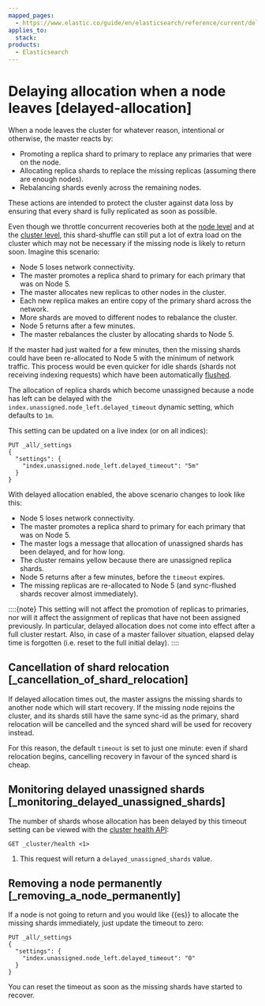 ```yaml
---
mapped_pages:
  - https://www.elastic.co/guide/en/elasticsearch/reference/current/delayed-allocation.html
applies_to:
  stack:
products:
  - Elasticsearch
---
```


# Delaying allocation when a node leaves [delayed-allocation]

When a node leaves the cluster for whatever reason, intentional or otherwise, the master reacts by:

* Promoting a replica shard to primary to replace any primaries that were on the node.
* Allocating replica shards to replace the missing replicas (assuming there are enough nodes).
* Rebalancing shards evenly across the remaining nodes.

These actions are intended to protect the cluster against data loss by ensuring that every shard is fully replicated as soon as possible.

Even though we throttle concurrent recoveries both at the [node level](elasticsearch://reference/elasticsearch/configuration-reference/index-recovery-settings.md) and at the [cluster level](elasticsearch://reference/elasticsearch/configuration-reference/cluster-level-shard-allocation-routing-settings.md#cluster-shard-allocation-settings), this shard-shuffle can still put a lot of extra load on the cluster which may not be necessary if the missing node is likely to return soon. Imagine this scenario:

* Node 5 loses network connectivity.
* The master promotes a replica shard to primary for each primary that was on Node 5.
* The master allocates new replicas to other nodes in the cluster.
* Each new replica makes an entire copy of the primary shard across the network.
* More shards are moved to different nodes to rebalance the cluster.
* Node 5 returns after a few minutes.
* The master rebalances the cluster by allocating shards to Node 5.

If the master had just waited for a few minutes, then the missing shards could have been re-allocated to Node 5 with the minimum of network traffic. This process would be even quicker for idle shards (shards not receiving indexing requests) which have been automatically [flushed](https://www.elastic.co/docs/api/doc/elasticsearch/operation/operation-indices-flush).

The allocation of replica shards which become unassigned because a node has left can be delayed with the `index.unassigned.node_left.delayed_timeout` dynamic setting, which defaults to `1m`.

This setting can be updated on a live index (or on all indices):

```console
PUT _all/_settings
{
  "settings": {
    "index.unassigned.node_left.delayed_timeout": "5m"
  }
}
```

With delayed allocation enabled, the above scenario changes to look like this:

* Node 5 loses network connectivity.
* The master promotes a replica shard to primary for each primary that was on Node 5.
* The master logs a message that allocation of unassigned shards has been delayed, and for how long.
* The cluster remains yellow because there are unassigned replica shards.
* Node 5 returns after a few minutes, before the `timeout` expires.
* The missing replicas are re-allocated to Node 5 (and sync-flushed shards recover almost immediately).

::::{note}
This setting will not affect the promotion of replicas to primaries, nor will it affect the assignment of replicas that have not been assigned previously. In particular, delayed allocation does not come into effect after a full cluster restart. Also, in case of a master failover situation, elapsed delay time is forgotten (i.e. reset to the full initial delay).
::::

## Cancellation of shard relocation [_cancellation_of_shard_relocation]

If delayed allocation times out, the master assigns the missing shards to another node which will start recovery. If the missing node rejoins the cluster, and its shards still have the same sync-id as the primary, shard relocation will be cancelled and the synced shard will be used for recovery instead.

For this reason, the default `timeout` is set to just one minute: even if shard relocation begins, cancelling recovery in favour of the synced shard is cheap.

## Monitoring delayed unassigned shards [_monitoring_delayed_unassigned_shards]

The number of shards whose allocation has been delayed by this timeout setting can be viewed with the [cluster health API](https://www.elastic.co/docs/api/doc/elasticsearch/operation/operation-cluster-health):

```console
GET _cluster/health <1>
```

1. This request will return a `delayed_unassigned_shards` value.

## Removing a node permanently [_removing_a_node_permanently]

If a node is not going to return and you would like {{es}} to allocate the missing shards immediately, just update the timeout to zero:

```console
PUT _all/_settings
{
  "settings": {
    "index.unassigned.node_left.delayed_timeout": "0"
  }
}
```

You can reset the timeout as soon as the missing shards have started to recover.